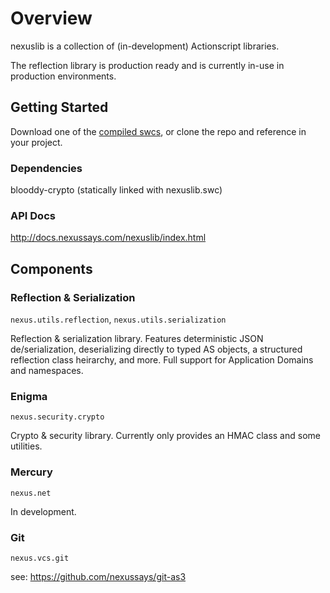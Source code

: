 # Overview

nexuslib is a collection of (in-development) Actionscript libraries.

The reflection library is production ready and is currently in-use in production environments.

## Getting Started

Download one of the [compiled swcs](http://public.nexussays.com/code/nexuslib/index.html), or clone the repo and reference in your project.

### Dependencies

blooddy-crypto (statically linked with nexuslib.swc)

### API Docs

http://docs.nexussays.com/nexuslib/index.html

## Components

### Reflection & Serialization

`nexus.utils.reflection`, `nexus.utils.serialization`

Reflection & serialization library. Features deterministic JSON de/serialization, deserializing directly to typed AS objects, a structured reflection class heirarchy, and more. Full support for Application Domains and namespaces.

### Enigma

`nexus.security.crypto`

Crypto & security library. Currently only provides an HMAC class and some utilities.

### Mercury

`nexus.net`

In development.

### Git

`nexus.vcs.git`

see: https://github.com/nexussays/git-as3
